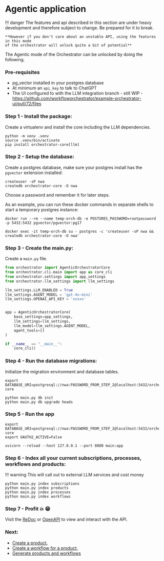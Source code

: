 # Agentic application
!!! danger
    The features and api described in this section are under heavy development and therefore subject to change.
    Be prepared for it to break.

    **However if you don't care about an unstable API, using the features in this mode
    of the orchestrator will unlock quite a bit of potential**


The Agentic mode of the Orchestrator can be unlocked by doing the following.

### Pre-requisites
- pg_vector installed in your postgres database
- At minimum an `api_key` to talk to ChatGPT
- The UI configured to with the LLM integration branch - still WIP - https://github.com/workfloworchestrator/example-orchestrator-ui/pull/72/files

### Step 1 - Install the package:

Create a virtualenv and install the core including the LLM dependencies.

<div class="termy">

```shell
python -m venv .venv
source .venv/bin/activate
pip install orchestrator-core[llm]
```

</div>

### Step 2 - Setup the database:

Create a postgres database, make sure your postgres install has the `pgvector` extension installed:

<div class="termy">

```shell
createuser -sP nwa
createdb orchestrator-core -O nwa
```

</div>

Choose a password and remember it for later steps.

As an example, you can run these docker commands in separate shells to start a temporary postgres instance:

```shell
docker run --rm --name temp-orch-db -e POSTGRES_PASSWORD=rootpassword -p 5432:5432 pgvector/pgvector:pg17

docker exec -it temp-orch-db su - postgres -c 'createuser -sP nwa && createdb orchestrator-core -O nwa'
```

### Step 3 - Create the main.py:

Create a `main.py` file.

```python
from orchestrator import AgenticOrchestratorCore
from orchestrator.cli.main import app as core_cli
from orchestrator.settings import app_settings
from orchestrator.llm_settings import llm_settings

llm_settings.LLM_ENABLED = True
llm_settings.AGENT_MODEL = 'gpt-4o-mini'
llm_settings.OPENAI_API_KEY = 'xxxxx'


app = AgenticOrchestratorCore(
    base_settings=app_settings,
    llm_settings=llm_settings,
    llm_model=llm_settings.AGENT_MODEL,
    agent_tools=[]
)

if __name__ == "__main__":
    core_cli()
```

### Step 4 - Run the database migrations:

Initialize the migration environment and database tables.

<div class="termy">

```shell
export DATABASE_URI=postgresql://nwa:PASSWORD_FROM_STEP_2@localhost:5432/orchestrator-core

python main.py db init
python main.py db upgrade heads
```

</div>

### Step 5 - Run the app

<div class="termy">

```shell
export DATABASE_URI=postgresql://nwa:PASSWORD_FROM_STEP_2@localhost:5432/orchestrator-core
export OAUTH2_ACTIVE=False

uvicorn --reload --host 127.0.0.1 --port 8080 main:app
```

</div>

### Step 6 - Index all your current subscriptions, processes, workflows and products:

!!! warning
    This will call out to external LLM services and cost money


<div class="termy">

```shell
python main.py index subscriptions
python main.py index products
python main.py index processes
python main.py index workflows  
```

</div>

### Step 7 - Profit :boom: :grin:

Visit the [ReDoc](http://127.0.0.1:8080/api/redoc) or [OpenAPI](http://127.0.0.1:8080/api/docs) to view and interact with the API.


### Next:

- [Create a product.](../workshops/advanced/domain-models.md)
- [Create a workflow for a product.](./workflows.md)
- [Generate products and workflows](../reference-docs/cli.md#generate)
